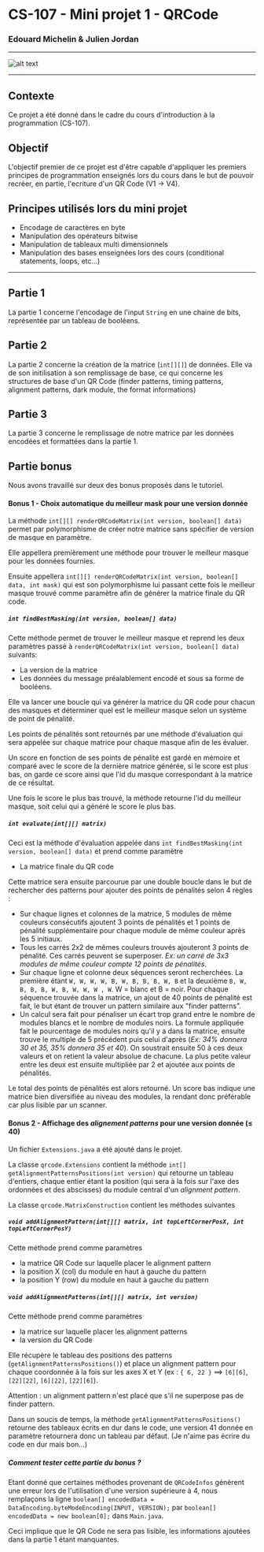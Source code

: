 # CS-107 - Mini projet 1 - QRCode

### Edouard Michelin & Julien Jordan

---

![alt text](https://chart.googleapis.com/chart?cht=qr&chl=I%20love%20java!&chs=180x180&choe=UTF-8&chld=L|2)

---

## Contexte

Ce projet a été donné dans le cadre du cours d'introduction à la programmation (CS-107).

## Objectif

L'objectif premier de ce projet est d'être capable d'appliquer les premiers principes de programmation enseignés lors du cours dans le but de pouvoir recréer, en partie, l'ecriture d'un QR Code (V1 -> V4).

## Principes utilisés lors du mini projet

- Encodage de caractères en byte
- Manipulation des opérateurs bitwise
- Manipulation de tableaux multi dimensionnels
- Manipulation des bases enseignées lors des cours (conditional statements, loops, etc...)

---

## Partie 1

La partie 1 concerne l'encodage de l'input `String` en une chaine de bits, représentée par un tableau de booléens.

## Partie 2

La partie 2 concerne la création de la matrice (`int[][]`) de données.
Elle va de son initilisation à son remplissage de base, ce qui concerne les structures de base d'un QR Code (finder patterns, timing patterns, alignment patterns, dark module, the format informations)

## Partie 3

La partie 3 concerne le remplissage de notre matrice par les données encodées et formattées dans la partie 1.

## Partie bonus

Nous avons travaillé sur deux des bonus proposés dans le tutoriel.

#### Bonus 1 - Choix automatique du meilleur mask pour une version donnée

La méthode `int[][] renderQRCodeMatrix(int version, boolean[] data)` permet par polymorphisme de créer notre matrice sans spécifier de version de masque en paramètre.

Elle appellera premièrement une méthode pour trouver le meilleur masque pour les données fournies.

Ensuite appellera `int[][] renderQRCodeMatrix(int version, boolean[] data, int mask)` qui est son polymorphisme lui passant cette fois le meilleur masque trouvé comme paramètre afin de générer la matrice finale du QR code.


##### `int findBestMasking(int version, boolean[] data)`

Cette méthode permet de trouver le meilleur masque et reprend les deux paramètres passé à `renderQRCodeMatrix(int version, boolean[] data)` suivants:
- La version de la matrice
- Les données du message préalablement encodé et sous sa forme de booléens.

Elle va lancer une boucle qui va générer la matrice du QR code pour chacun des masques et déterminer quel est le meilleur masque selon un système de point de pénalité.

Les points de pénalités sont retournés par une méthode d'évaluation qui sera appelée sur chaque matrice pour chaque masque afin de les évaluer.

Un score en fonction de ses points de pénalité est gardé en mémoire et comparé avec le score de la dernière matrice générée, si le score est plus bas, on garde ce score ainsi que l'id du masque correspondant à la matrice de ce résultat.

Une fois le score le plus bas trouvé, la méthode retourne l'id du meilleur masque, soit celui qui a généré le score le plus bas.

##### `int evaluate(int[][] matrix)`

Ceci est la méthode d'évaluation appelée dans `int findBestMasking(int version, boolean[] data)` et prend comme paramètre
- La matrice finale du QR code

Cette matrice sera ensuite parcourue par une double boucle dans le but de rechercher des patterns pour ajouter des points de pénalités selon 4 règles :
- Sur chaque lignes et colonnes de la matrice, 5 modules de même couleurs consécutifs ajoutent 3 points de pénalités et 1 points de pénalité supplémentaire pour chaque module de même couleur après les 5 initiaux.
- Tous les carrés 2x2 de mêmes couleurs trouvés ajouteront 3 points de pénalité. Ces carrés peuvent se superposer. <i>Ex: un carré de 3x3 modules de même couleur compte 12 points de pénalités</i>.
- Sur chaque ligne et colonne deux séquences seront recherchées. La première étant `W, W, W, W, B, W, B, B, B, W, B` et la deuxième `B, W, B, B, B, W, B, W, W, W , W`. W = blanc et B = noir. Pour chaque séquence trouvée dans la matrice, un ajout de 40 points de pénalité est fait, le but étant de trouver un pattern similaire aux "finder patterns".
- Un calcul sera fait pour pénaliser un écart trop grand entre le nombre de modules blancs et le nombre de modules noirs. La formule appliquée fait le pourcentage de modules noirs qu'il y a dans la matrice, ensuite trouve le multiple de 5 précédent puis celui d'après (<i>Ex: 34% donnera 30 et 35, 35% donnera 35 et 40</i>). On soustrait ensuite 50 à ces deux valeurs et on retient la valeur absolue de chacune. La plus petite valeur entre les deux est ensuite multipliée par 2 et ajoutée aux points de pénalités.

Le total des points de pénalités est alors retourné. Un score bas indique une matrice bien diversifiée au niveau des modules, la rendant donc préférable car plus lisible par un scanner.

#### Bonus 2 - Affichage des <i>alignement patterns</i> pour une version donnée (≤ 40)

Un fichier `Extensions.java` a été ajouté dans le projet.

La classe `qrcode.Extensions` contient la méthode `int[] getAlignmentPatternsPositions(int version)` qui retourne un tableau d'entiers, chaque entier étant la position (qui sera à la fois sur l'axe des ordonnées et des abscisses) du module central d'un <i>alignment pattern</i>.

La classe `qrcode.MatrixConstruction` contient les méthodes suivantes

##### `void addAlignmentPattern(int[][] matrix, int topLeftCornerPosX, int topLeftCornerPosY)`

Cette méthode prend comme paramètres
- la matrice QR Code sur laquelle placer le alignment pattern
- la position X (col) du module en haut à gauche du pattern
- la position Y (row) du module en haut à gauche du pattern

##### `void addAlignmentPatterns(int[][] matrix, int version)`

Cette méthode prend comme paramètres
- la matrice sur laquelle placer les alignment patterns
- la version du QR Code

Elle récupère le tableau des positions des patterns (`getAlignmentPatternsPositions()`) et place un alignment pattern pour chaque coordonnée à la fois sur les axes X et Y (ex : `{ 6, 22 }` ==> `[6][6]`, `[22][22]`, `[6][22]`, `[22][6]`).

Attention : un alignment pattern n'est placé que s'il ne superpose pas de finder pattern.

Dans un soucis de temps, la méthode `getAlignmentPatternsPositions()` retourne des tableaux écrits en dur dans le code, une version 41 donnée en paramètre retournera donc un tableau par défaut. (Je n'aime pas écrire du code en dur mais bon...)

##### Comment tester cette partie du bonus ?

Etant donné que certaines méthodes provenant de `QRCodeInfos` génèrent une erreur lors de l'utilisation d'une version supérieure à 4, nous remplaçons la ligne `boolean[] encodedData = DataEncoding.byteModeEncoding(INPUT, VERSION);` par `boolean[] encodedData = new boolean[0];` dans `Main.java`.

Ceci implique que le QR Code ne sera pas lisible, les informations ajoutées dans la partie 1 étant manquantes.
